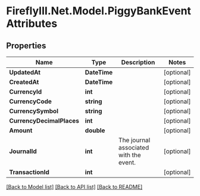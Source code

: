 # FireflyIII.Net.Model.PiggyBankEventAttributes
## Properties

Name | Type | Description | Notes
------------ | ------------- | ------------- | -------------
**UpdatedAt** | **DateTime** |  | [optional] 
**CreatedAt** | **DateTime** |  | [optional] 
**CurrencyId** | **int** |  | [optional] 
**CurrencyCode** | **string** |  | [optional] 
**CurrencySymbol** | **string** |  | [optional] 
**CurrencyDecimalPlaces** | **int** |  | [optional] 
**Amount** | **double** |  | [optional] 
**JournalId** | **int** | The journal associated with the event. | [optional] 
**TransactionId** | **int** |  | [optional] 

[[Back to Model list]](../README.md#documentation-for-models) [[Back to API list]](../README.md#documentation-for-api-endpoints) [[Back to README]](../README.md)

